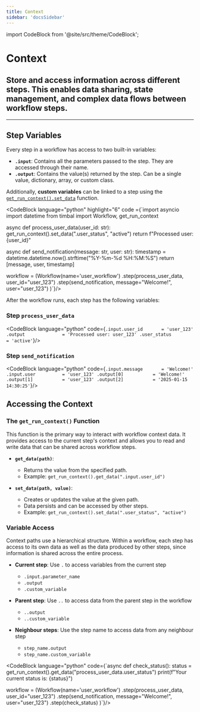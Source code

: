 ```yaml
---
title: Context 
sidebar: 'docsSidebar'
---
```

import CodeBlock from '@site/src/theme/CodeBlock';

# Context

<h2 className="subtitle" style={{marginTop: '-17px', fontSize: '1.1rem', fontWeight: 'normal'}}>
Store and access information across different steps. 
This enables data sharing, state management, and complex data flows between workflow steps.
</h2>

---



## Step Variables

Every step in a workflow has access to two built-in variables:

- **`.input`**: Contains all the parameters passed to the step. They are accessed through their name.
- **`.output`**: Contains the value(s) returned by the step. Can be a single value, dictionary, array, or custom class.

Additionally, **custom variables** can be linked to a step using the [`get_run_context().set_data`](#the-get_run_context-function) function.

<CodeBlock language="python" highlight="6" code ={`import asyncio
import datetime
from timbal import Workflow, get_run_context

async def process_user_data(user_id: str):
    get_run_context().set_data(".user_status", "active")
    return f"Processed user: {user_id}"

async def send_notification(message: str, user: str):
    timestamp = datetime.datetime.now().strftime("%Y-%m-%d %H:%M:%S")
    return [message, user, timestamp]


workflow = (Workflow(name='user_workflow')
    .step(process_user_data, user_id="user_123")
    .step(send_notification, message="Welcome!", user="user_123")
)`}/>

After the workflow runs, each step has the following variables:

### Step `process_user_data`
<CodeBlock language="python" code={`.input.user_id       = 'user_123'
.output              = 'Processed user: user_123'
.user_status         = 'active'`}/>

### Step `send_notification`
<CodeBlock language="python" code={`.input.message       = 'Welcome!'
.input.user          = 'user_123'
.output[0]           = 'Welcome!'
.output[1]           = 'user_123'
.output[2]           = '2025-01-15 14:30:25'`}/>


## Accessing the Context
### The `get_run_context()` Function
This function is the primary way to interact with workflow context data. It provides access to the current step's context and allows you to read and write data that can be shared across workflow steps.

- **`get_data(path)`**:
  - Returns the value from the specified path.
  - Example: `get_run_context().get_data(".input.user_id")`

- **`set_data(path, value)`**:
  - Creates or updates the value at the given path.
  - Data persists and can be accessed by other steps.
  - Example: `get_run_context().set_data(".user_status", "active")`


### Variable Access
Context paths use a hierarchical structure. Within a workflow, each step has access to its own data as well as the data produced by other steps, since information is shared across the entire process.

- **Current step**: Use `.` to access variables from the current step
  - `.input.parameter_name`
  - `.output`
  - `.custom_variable`

- **Parent step**: Use `..` to access data from the parent step in the workflow
  - `..output`
  - `..custom_variable`

- **Neighbour steps**: Use the step name to access data from any neighbour step
  - `step_name.output`
  - `step_name.custom_variable`



<!-- To access context variables within your step functions, use the `get_run_context()` function: -->

<CodeBlock language="python" code={`async def check_status():
    status = get_run_context().get_data("process_user_data.user_status")
    print(f"Your current status is: {status}")


workflow = (Workflow(name='user_workflow')
    .step(process_user_data, user_id="user_123")
    .step(send_notification, message="Welcome!", user="user_123")
    .step(check_status)
)`}/>
